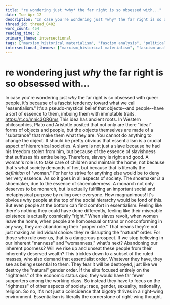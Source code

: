 ```yaml
---
title: "re wondering just *why* the far right is so obsessed with..."
date: Tue Apr 12
description: "In case you're wondering just *why* the far right is so obsessed with queer people, it's because of a fascist tendency toward what we call 'essentialism.'"
thread_id: thread_0402
word_count: 454
reading_time: 2
primary_theme: intersectional
tags: ["marxism_historical materialism", "fascism analysis", "political economy"]
intersectional_themes: ["marxism_historical materialism", "fascism analysis", "political economy"]
---
```


# re wondering just *why* the far right is so obsessed with...

In case you're wondering just *why* the far right is so obsessed with queer people, it's because of a fascist tendency toward what we call "essentialism." It's a pseudo-mystical belief that objects--and people--have a sort of essence to them, imbuing them with immutable traits. https://t.co/mnic3QRGms This idea has ancient roots. In Western philosophies, Plato and Aristotle posited that not only are there "ideal" forms of objects and people, but the objects themselves are made of a "substance" that make them what they are. You cannot do anything to change the object. It should be pretty obvious that essentialism is a crucial aspect of hierarchical societies. A slave is not just a slave because he had his freedom stolen from him, but because of the essence of slavishness that suffuses his entire being. Therefore, slavery is right and good. A woman's role is to take care of children and maintain the home, not because that's what society demands of her, but because that is literally the *definition* of "woman." For her to strive for anything else would be to deny her very essence. As so it goes in all aspects of society. The shoemaker *is* a shoemaker, due to the essence of shoemakerness. A monarch not only deserves to be monarch, but is actually fulfilling an important social and metaphysical purpose by ruling over everyone. How magnanimous! It's obvious why people at the top of the social hierarchy would be fond of this. But even people at the bottom can find comfort in essentialism. Feeling like there's nothing they could have done differently, feeling like their miserable existence is actually cosmically "right." When slaves revolt, when women leave the home, when people are homosexual or trans or nonconforming in any way, they are abandoning their "proper role." That means they're not just making an individual choice: they're disrupting the "natural" order. For those who rule over us, that is a dangerous prospect. If we stop believing in our inherent "manness" and "womanness," what's next? Abandoning our inherent poorness? Will we rise up and unseat these people from their inherently deserved wealth? This trickles down to a subset of the ruled masses, who also demand that essentialist order. Whatever they have, they see as being essential to them. They fear it will be destroyed, just like we destroy the "natural" gender order. If the elite focused entirely on the "rightness" of the economic status quo, they would have far fewer supporters among the working class. So instead they have to focus on the "rightness" of other aspects of society: race, gender, sexuality, nationality, religion. So no, it's not just a coincidence that bigotry thrives in a right-wing environment. Essentialism is literally the cornerstone of right-wing thought.